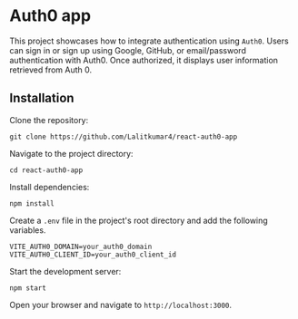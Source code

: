 # Auth0 app

This project showcases how to integrate authentication using `Auth0`. Users can sign in or sign up using Google, GitHub, or email/password authentication with Auth0. Once authorized, it displays user information retrieved from Auth 0.

## Installation
Clone the repository:
```
git clone https://github.com/Lalitkumar4/react-auth0-app
```

Navigate to the project directory:
```
cd react-auth0-app
```
Install dependencies:
```
npm install
```

Create a `.env` file in the project's root directory and add the following variables.
```
VITE_AUTH0_DOMAIN=your_auth0_domain
VITE_AUTH0_CLIENT_ID=your_auth0_client_id
```
Start the development server:
```
npm start
```
Open your browser and navigate to `http://localhost:3000`.

